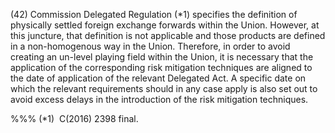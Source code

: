 (42) Commission Delegated Regulation (*1) specifies the definition of physically settled foreign exchange forwards within the Union. However, at this juncture, that definition is not applicable and those products are defined in a non-homogenous way in the Union. Therefore, in order to avoid creating an un-level playing field within the Union, it is necessary that the application of the corresponding risk mitigation techniques are aligned to the date of application of the relevant Delegated Act. A specific date on which the relevant requirements should in any case apply is also set out to avoid excess delays in the introduction of the risk mitigation techniques.

%%% (*1)  C(2016) 2398 final.